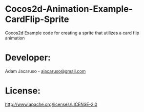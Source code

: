 Cocos2d-Animation-Example-CardFlip-Sprite
=========================================

Cocos2d Example code for creating a sprite that utilizes a card flip animation

Developer:
=========================================
Adam Jacaruso - ajacaruso@gmail.com

License:
=========================================
http://www.apache.org/licenses/LICENSE-2.0
